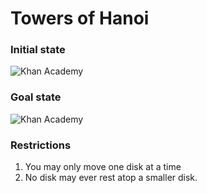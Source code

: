 # Towers of Hanoi

### Initial state
![Khan Academy](https://s3.amazonaws.com/ka-cs-algorithms/hanoi-5-init.png)

### Goal state
![Khan Academy](https://s3.amazonaws.com/ka-cs-algorithms/hanoi-5-final.png)

### Restrictions

1. You may only move one disk at a time
2. No disk may ever rest atop a smaller disk.


